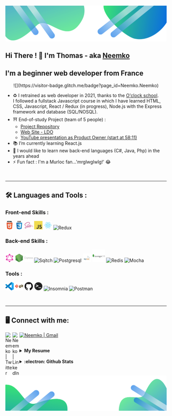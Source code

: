 ![header](header.png)
## Hi There ! :wave: I'm Thomas - aka [Neemko][linkedin]

## I'm a beginner web developer from France
<p align="center">![](https://visitor-badge.glitch.me/badge?page_id=Neemko.Neemko)</p>

- :recycle: I retrained as web developer in 2021, thanks to the [O'clock school][O'clock].  
I followed a fullstack Javascript course in which I have learned HTML, CSS, Javascript, React / Redux (in progress), Node.js with the Express framework and database (SQL/NOSQL).
- :shinto_shrine: End-of-study Project (team of 5 people) :
    - [Project Repository][LDOrepo]
    - [Web Site - LDO][LDOwebsite]
    - [YouTube presentation as Product Owner (start at 58:11)][LDOyoutube]
- :books: I’m currently learning React.js
- :thought_balloon: I would like to learn new back-end languages (C#, Java, Php) in the years ahead
- :zap: Fun fact : I'm a Murloc fan...'mrglwglwlg!' :joy:

<br />

---

## 	:hammer_and_wrench: Languages and Tools :

### Front-end Skills :
<p>
<img alt="HTML5" width="26px" src="https://raw.githubusercontent.com/github/explore/80688e429a7d4ef2fca1e82350fe8e3517d3494d/topics/html/html.png" />
<img alt="CSS3" width="26px" src="https://raw.githubusercontent.com/github/explore/80688e429a7d4ef2fca1e82350fe8e3517d3494d/topics/css/css.png" />
<img alt="Sass" width="26px" src="https://raw.githubusercontent.com/github/explore/80688e429a7d4ef2fca1e82350fe8e3517d3494d/topics/sass/sass.png" />
<img alt="JavaScript" width="26px" src="https://raw.githubusercontent.com/github/explore/80688e429a7d4ef2fca1e82350fe8e3517d3494d/topics/javascript/javascript.png" />
<img alt="React" width="26px" src="https://raw.githubusercontent.com/github/explore/80688e429a7d4ef2fca1e82350fe8e3517d3494d/topics/react/react.png" />
<img alt="Redux" width="26px" src="https://img.icons8.com/color/452/redux.png" />   
</p>

### Back-end Skills :
<p>
<img alt="GraphQL" width="26px" src="https://raw.githubusercontent.com/github/explore/80688e429a7d4ef2fca1e82350fe8e3517d3494d/topics/graphql/graphql.png" />
<img alt="Node.js" width="26px" src="https://raw.githubusercontent.com/github/explore/80688e429a7d4ef2fca1e82350fe8e3517d3494d/topics/nodejs/nodejs.png" />
<img alt="Express" width="26px" src="https://raw.githubusercontent.com/github/explore/80688e429a7d4ef2fca1e82350fe8e3517d3494d/topics/express/express.png" />
<img alt="Sqitch" width="60px" src="https://sqitch.org/img/sqitch-logo.svg" /> 
<img alt="Postgresql" width="40px" src="https://icon-library.com/images/postgresql-icon/postgresql-icon-12.jpg">
<img alt="MySQL" width="26px" src="https://raw.githubusercontent.com/github/explore/80688e429a7d4ef2fca1e82350fe8e3517d3494d/topics/mysql/mysql.png" />
<img alt="MongoDB" width="40px" src="https://raw.githubusercontent.com/github/explore/80688e429a7d4ef2fca1e82350fe8e3517d3494d/topics/mongodb/mongodb.png" />
<img alt="Redis" width="30px" src="https://cdn.icon-icons.com/icons2/2415/PNG/512/redis_original_wordmark_logo_icon_146369.png" />   
<img alt="Mocha" width="60px" src="https://camo.githubusercontent.com/7fbd61a113b7f10ed1709e74f3715a2a60ba5177/687474703a2f2f61706974657374696e672e626967737469636b6361727065742e636f6d2f6173736574732f696d672f6d6f6368612d636861692f6c6f676f2e706e67">
</p>

### Tools :
<p>
<img alt="Visual Studio Code" width="26px" src="https://raw.githubusercontent.com/github/explore/80688e429a7d4ef2fca1e82350fe8e3517d3494d/topics/visual-studio-code/visual-studio-code.png" />
<img alt="Git" width="26px" src="https://raw.githubusercontent.com/github/explore/80688e429a7d4ef2fca1e82350fe8e3517d3494d/topics/git/git.png" />
<img alt="GitHub" width="26px" src="https://raw.githubusercontent.com/github/explore/78df643247d429f6cc873026c0622819ad797942/topics/github/github.png" />
<img alt="Terminal" width="26px" src="https://raw.githubusercontent.com/github/explore/80688e429a7d4ef2fca1e82350fe8e3517d3494d/topics/terminal/terminal.png" />
<img alt="Insomnia" width="26px" src="https://user-images.githubusercontent.com/2575745/67964810-4d9a2980-fbd7-11e9-8cf7-661ded187ee6.png">
<img alt="Postman" width="26px" src="https://res.cloudinary.com/postman/image/upload/t_team_logo/v1629869194/team/2893aede23f01bfcbd2319326bc96a6ed0524eba759745ed6d73405a3a8b67a8">
</p>

<br />

---

## :desktop_computer: Connect with me: 

<a href="mailto:thomascapo31@gmail.com" align="left"><img src="https://cdn-icons-png.flaticon.com/512/281/281786.png" width="22px" alt="Neemko | Gmail"></a>
[<img align="left" alt="Neemko | Twitter" width="22px" src="https://cdn-icons-png.flaticon.com/512/733/733579.png" />][twitter]
[<img align="left" alt="Neemko | LinkedIn" width="22px" src="https://cdn-icons-png.flaticon.com/512/174/174857.png" />][linkedin]

<br />

<details>
    <summary><b>My Resume<b/></summary>

![Thomas Capo - Resume](resume-thomasCapo.png)

</details>

<br />

<details>
  <summary><b> :electron: Github Stats<b/></summary>

 <p align="left"> <img src="https://github-readme-stats.vercel.app/api?username=Neemko&show_icons=true&theme=tokyonight&count_private=true&include_all_commits=true" alt="ThomasCapo" /> <p>

</details>


[visitors]: https://visitor-badge.glitch.me/badge?page_id=Neemko.Neemko
[linkedin]: https://www.linkedin.com/in/thomas-capo/
[twitter]: https://twitter.com/Neemko1
[O'clock]: https://oclock.io/formations/developpeur-web-fullstack-javascript
[LDOrepo]: https://github.com/Neemko/ldo-transports-fullstackProject
[LDOwebsite]: https://ldo-transports.netlify.app
[LDOyoutube]: https://www.youtube.com/watch?v=2S5FSWNPA5g

![footer](footer.png)